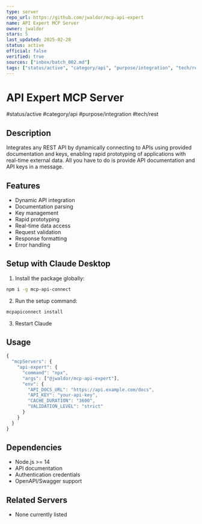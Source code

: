 ```yaml
---
type: server
repo_url: https://github.com/jwaldor/mcp-api-expert
name: API Expert MCP Server
owner: jwaldor
stars: 5
last_updated: 2025-02-28
status: active
official: false
verified: true
sources: ["inbox/batch_002.md"]
tags: ["status/active", "category/api", "purpose/integration", "tech/rest"]
---
```


# API Expert MCP Server

#status/active #category/api #purpose/integration #tech/rest

## Description

Integrates any REST API by dynamically connecting to APIs using provided documentation and keys, enabling rapid prototyping of applications with real-time external data. All you have to do is provide API documentation and API keys in a message.

## Features

- Dynamic API integration
- Documentation parsing
- Key management
- Rapid prototyping
- Real-time data access
- Request validation
- Response formatting
- Error handling

## Setup with Claude Desktop

1.  Install the package globally:

```bash
npm i -g mcp-api-connect
```

2.  Run the setup command:

```bash
mcpapiconnect install
```

3.  Restart Claude

## Usage

```javascript
{
  "mcpServers": {
    "api-expert": {
      "command": "npx",
      "args": ["@jwaldor/mcp-api-expert"],
      "env": {
        "API_DOCS_URL": "https://api.example.com/docs",
        "API_KEY": "your-api-key",
        "CACHE_DURATION": "3600",
        "VALIDATION_LEVEL": "strict"
      }
    }
  }
}
```

## Dependencies

- Node.js >= 14
- API documentation
- Authentication credentials
- OpenAPI/Swagger support

## Related Servers

- None currently listed
